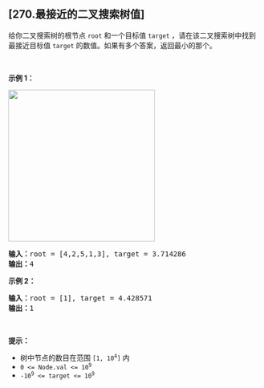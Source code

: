 ## [270.最接近的二叉搜索树值]
给你二叉搜索树的根节点 <code>root</code> 和一个目标值 <code>target</code> ，请在该二叉搜索树中找到最接近目标值 <code>target</code> 的数值。如果有多个答案，返回最小的那个。
<p>&nbsp;</p>

<p><strong class="example">示例 1：</strong></p>
<img alt="" src="https://assets.leetcode.com/uploads/2021/03/12/closest1-1-tree.jpg" style="width: 292px; height: 302px;" />
<pre>
<strong>输入：</strong>root = [4,2,5,1,3], target = 3.714286
<strong>输出：</strong>4
</pre>

<p><strong class="example">示例 2：</strong></p>

<pre>
<strong>输入：</strong>root = [1], target = 4.428571
<strong>输出：</strong>1
</pre>

<p>&nbsp;</p>

<p><strong>提示：</strong></p>

<ul>
	<li>树中节点的数目在范围 <code>[1, 10<sup>4</sup>]</code> 内</li>
	<li><code>0 &lt;= Node.val &lt;= 10<sup>9</sup></code></li>
	<li><code>-10<sup>9</sup> &lt;= target &lt;= 10<sup>9</sup></code></li>
</ul>
